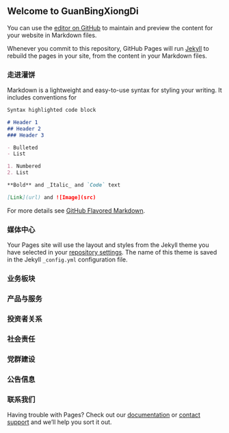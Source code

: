 ## Welcome to GuanBingXiongDi

You can use the [editor on GitHub](https://github.com/Guanbingxiongdi/guanbingxiongdi.github.io/edit/master/index.md) to maintain and preview the content for your website in Markdown files.

Whenever you commit to this repository, GitHub Pages will run [Jekyll](https://jekyllrb.com/) to rebuild the pages in your site, from the content in your Markdown files.

### 走进灌饼

Markdown is a lightweight and easy-to-use syntax for styling your writing. It includes conventions for

```markdown
Syntax highlighted code block

# Header 1
## Header 2
### Header 3

- Bulleted
- List

1. Numbered
2. List

**Bold** and _Italic_ and `Code` text

[Link](url) and ![Image](src)
```

For more details see [GitHub Flavored Markdown](https://guides.github.com/features/mastering-markdown/).

### 媒体中心

Your Pages site will use the layout and styles from the Jekyll theme you have selected in your [repository settings](https://github.com/Guanbingxiongdi/guanbingxiongdi.github.io/settings). The name of this theme is saved in the Jekyll `_config.yml` configuration file.

### 业务板块

### 产品与服务

### 投资者关系

### 社会责任

### 党群建设

### 公告信息

### 联系我们

Having trouble with Pages? Check out our [documentation](https://help.github.com/categories/github-pages-basics/) or [contact support](https://github.com/contact) and we’ll help you sort it out.
